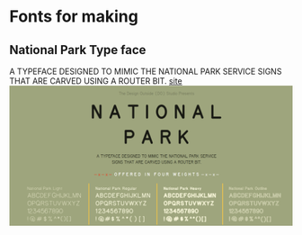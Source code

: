 # Fonts for making

## National Park Type face
A TYPEFACE DESIGNED TO MIMIC THE NATIONAL PARK SERVICE SIGNS THAT ARE CARVED USING A ROUTER BIT.
[site](https://nationalparktypeface.com/)
![](images/Fonts/national%20park.png)

